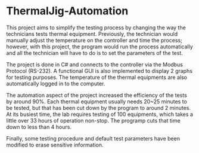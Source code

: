 # ThermalJig-Automation

This project aims to simplify the testing process by changing the way the technicians tests thermal equipment. Previously, the technician would manually adjust the temperature on the controller and time the process; however, with this project, the program would run the process automatically and all the technician will have to do is to set the parameters of the test.

The project is done in C# and connects to the controller via the Modbus Protocol (RS-232). A functional GUI is also implemented to display 2 graphs for testing purposes. The temperature of the thermal equipments are also automatically logged in to the computer.

The automation aspect of the project increased the efficiency of the tests by around 90%. Each thermal equipment usually needs 20~25 minutes to be tested, but that has been cut down by the program to around 2 minutes. At its busiest time, the lab requires testing of 100 equipments, which takes a little over 33 hours of operation non-stop. The programp cuts that time down to less than 4 hours.

Finally, some testing procedure and default test parameters have been modified to erase sensitive information.
